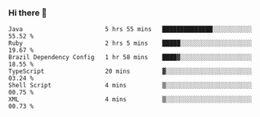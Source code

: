 ### Hi there 👋

<!--START_SECTION:waka-->

```text
Java                       5 hrs 55 mins   ██████████████░░░░░░░░░░░   55.52 %
Ruby                       2 hrs 5 mins    █████░░░░░░░░░░░░░░░░░░░░   19.67 %
Brazil Dependency Config   1 hr 58 mins    ████▓░░░░░░░░░░░░░░░░░░░░   18.55 %
TypeScript                 20 mins         ▓░░░░░░░░░░░░░░░░░░░░░░░░   03.24 %
Shell Script               4 mins          ▒░░░░░░░░░░░░░░░░░░░░░░░░   00.75 %
XML                        4 mins          ▒░░░░░░░░░░░░░░░░░░░░░░░░   00.73 %
```

<!--END_SECTION:waka-->

<!--
**jerry-shao/jerry-shao** is a ✨ _special_ ✨ repository because its `README.md` (this file) appears on your GitHub profile.

Here are some ideas to get you started:

- 🔭 I’m currently working on ...
- 🌱 I’m currently learning ...
- 👯 I’m looking to collaborate on ...
- 🤔 I’m looking for help with ...
- 💬 Ask me about ...
- 📫 How to reach me: ...
- 😄 Pronouns: ...
- ⚡ Fun fact: ...
-->
